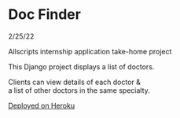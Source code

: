 # Doc Finder

2/25/22

Allscripts internship application take-home project  

This Django project displays a list of doctors. 

Clients can view details of each doctor &  
a list of other doctors in the same specialty.  
  
[Deployed on Heroku](https://afternoon-river-20074.herokuapp.com/)